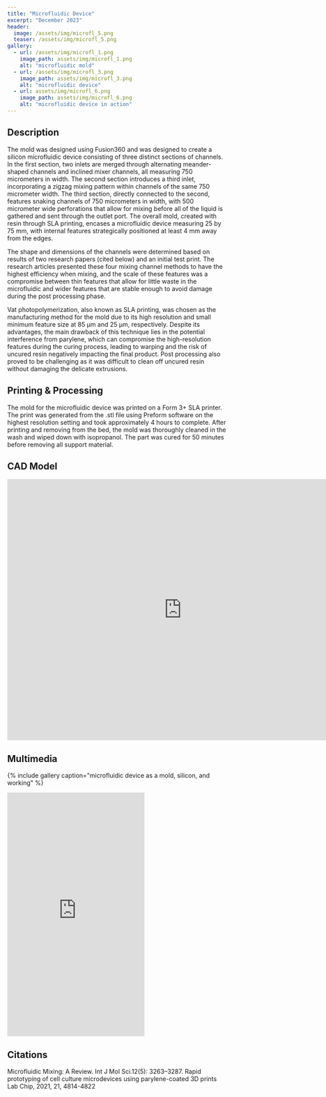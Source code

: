 ```yaml
---
title: "Microfluidic Device"
excerpt: "December 2023"
header:
  image: /assets/img/microfl_5.png
  teaser: /assets/img/microfl_5.png
gallery:
  - url: /assets/img/microfl_1.png
    image_path: assets/img/microfl_1.png
    alt: "microfluidic mold"
  - url: /assets/img/microfl_3.png
    image_path: assets/img/microfl_3.png
    alt: "microfluidic device"
  - url: assets/img/microfl_6.png
    image_path: assets/img/microfl_6.png
    alt: "microfluidic device in action"
---
```




## Description

The mold was designed using Fusion360 and was designed to create a silicon microfluidic device consisting of three distinct sections of channels. In the first section, two inlets are merged through alternating meander-shaped channels and inclined mixer channels, all measuring 750 micrometers in width. The second section introduces a third inlet, incorporating a zigzag mixing pattern within channels of the same 750 micrometer width. The third section, directly connected to the second, features snaking channels of 750 micrometers in width, with 500 micrometer wide perforations that allow for mixing before all of the liquid is gathered and sent through the outlet port. The overall mold, created with resin through SLA printing, encases a microfluidic device measuring 25 by 75 mm, with internal features strategically positioned at least 4 mm away from the edges.

The shape and dimensions of the channels were determined based on results of two research papers (cited below) and an initial test print. The research articles presented these four mixing channel methods to have the highest efficiency when mixing, and the scale of these features was a compromise between thin features that allow for little waste in the microfluidic and wider features that are stable enough to avoid damage during the post processing phase.

Vat photopolymerization, also known as SLA printing, was chosen as the manufacturing method for the mold due to its high resolution and small minimum feature size at 85 μm and 25 μm, respectively. Despite its advantages, the main drawback of this technique lies in the potential interference from parylene, which can compromise the high-resolution features during the curing process, leading to warping and the risk of uncured resin negatively impacting the final product. Post processing also proved to be challenging as it was difficult to clean off uncured resin without damaging the delicate extrusions.


## Printing & Processing
The mold for the microfluidic device was printed on a Form 3+ SLA printer. The print was generated from the .stl file using Preform software on the highest resolution setting and took approximately 4 hours to complete. After printing and removing from the bed, the mold was thoroughly cleaned in the wash and wiped down with isopropanol. The part was cured for 50 minutes before removing all support material.


## CAD Model
<iframe src="https://vanderbilt643.autodesk360.com/shares/public/SH512d4QTec90decfa6e30b7e56fd334952a?mode=embed" width="800" height="600" allowfullscreen="true" webkitallowfullscreen="true" mozallowfullscreen="true"  frameborder="0"></iframe>


## Multimedia
{% include gallery caption="microfluidic device as a mold, silicon, and working" %}

<youtube video here>
<iframe width="315" height="560"
src="https://youtu.be/gWlWB2crxE8"
title="Microfluidic Device"
frameborder="0"
allow="accelerometer; autoplay; clipboard-write; encrypted-media; gyroscope; picture-in-picture; web-share"
allowfullscreen></iframe>


## Citations
Microfluidic Mixing: A Review. Int J Mol Sci.12(5): 3263–3287.
Rapid prototyping of cell culture microdevices using parylene-coated 3D prints Lab Chip, 2021, 21, 4814-4822
